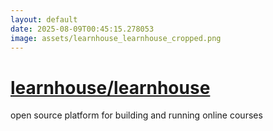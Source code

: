 ```yaml
---
layout: default
date: 2025-08-09T00:45:15.278053
image: assets/learnhouse_learnhouse_cropped.png
---
```


# [learnhouse/learnhouse](https://github.com/learnhouse/learnhouse)

open source platform for building and running online courses
